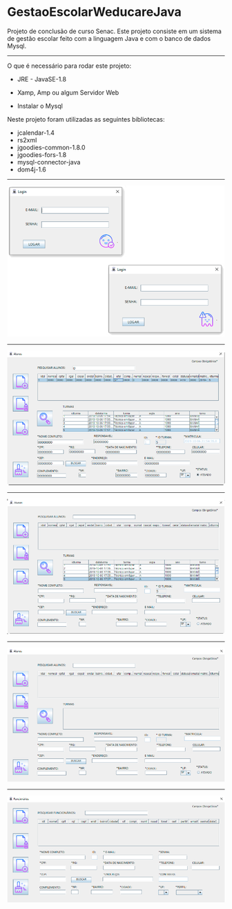 # GestaoEscolarWeducareJava
Projeto de conclusão de curso Senac. Este projeto consiste em um sistema de gestão escolar feito com a linguagem Java e com o banco de dados Mysql. 


- - - - - - - - - - - - - - - - - - - - - - - - - - - - - - - - - - - -

O que é necessário para rodar este projeto:

- JRE - JavaSE-1.8

- Xamp, Amp ou algum Servidor Web 

- Instalar o Mysql 

Neste projeto foram utilizadas as seguintes bibliotecas:

- jcalendar-1.4
- rs2xml
- jgoodies-common-1.8.0
- jgoodies-fors-1.8
- mysql-connector-java
- dom4j-1.6


- - - - - - - - - - - - - - - - - - - - - - - - - - - - - - - - - - - -
![Alt Text](https://github.com/marianohtl/GestaoEscolarWeducareJava/blob/master/img/tela_login.png)
- - - - - - - - - - - - - - - - - - - - - - - - - - - - - - - - - - - -
![Alt Text](https://github.com/marianohtl/GestaoEscolarWeducareJava/blob/master/img/alunos00.png)
- - - - - - - - - - - - - - - - - - - - - - - - - - - - - - - - - - - -
![Alt Text](https://github.com/marianohtl/GestaoEscolarWeducareJava/blob/master/img/alunos01.png)
- - - - - - - - - - - - - - - - - - - - - - - - - - - - - - - - - - - -
![Alt Text](https://github.com/marianohtl/GestaoEscolarWeducareJava/blob/master/img/alunos02.png)
- - - - - - - - - - - - - - - - - - - - - - - - - - - - - - - - - - - -
![Alt Text](https://github.com/marianohtl/GestaoEscolarWeducareJava/blob/master/img/func.png)
